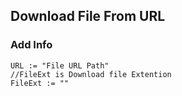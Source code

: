 ## Download File From URL


### Add Info
```
URL := "File URL Path"
//FileExt is Download file Extention
FileExt := ""
```
